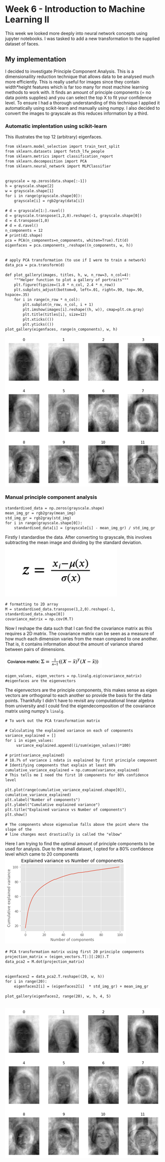 # Week 6 - Introduction to Machine Learning II
This week we looked more deeply into neural network concepts using jupyter notebooks. I was tasked to add a new transformation to the supplied dataset of faces.
## My implementation
I decided to investigate Principle Component Analysis. This is a dimensionaility reduction technique that allows data to be analysed much more efficiently. This is really useful for images since they contain width*height features which is far too many for most machine learning methods to work with. It finds an amount of principle components (= no data points supplies) and you can select the top X to fit your confidence level. To ensure I had a thorough understanding of this technique I applied it automatically using scikit-learn and manually using numpy. I also decided to convert the images to grayscale as this reduces information by a third.

### Automatic implentation using scikit-learn
This illustrates the top 12 (arbitrary) eigenfaces.
```
from sklearn.model_selection import train_test_split
from sklearn.datasets import fetch_lfw_people
from sklearn.metrics import classification_report
from sklearn.decomposition import PCA
from sklearn.neural_network import MLPClassifier


grayscale = np.zeros(data.shape[:-1])
h = grayscale.shape[2]
w = grayscale.shape[1]
for i in range(grayscale.shape[0]):
    grayscale[i] = rgb2gray(data[i])

# d = grayscale[1:].ravel()
d = grayscale.transpose(1,2,0).reshape(-1, grayscale.shape[0])
d = d.transpose(1,0)
# d = d.ravel()
n_components = 12
# print(d2.shape)
pca = PCA(n_components=n_components, whiten=True).fit(d)
eigenfaces = pca.components_.reshape((n_components, w, h))


# apply PCA transformation (to use if I were to train a network)
data_pca = pca.transform(d)

def plot_gallery(images, titles, h, w, n_row=3, n_col=4):
    """Helper function to plot a gallery of portraits"""
    plt.figure(figsize=(1.8 * n_col, 2.4 * n_row))
    plt.subplots_adjust(bottom=0, left=.01, right=.99, top=.90, hspace=.35)
    for i in range(n_row * n_col):
        plt.subplot(n_row, n_col, i + 1)
        plt.imshow(images[i].reshape((h, w)), cmap=plt.cm.gray)
        plt.title(titles[i], size=12)
        plt.xticks(())
        plt.yticks(())
plot_gallery(eigenfaces, range(n_components), w, h)

```
![automatic](img/automatic.png)
### Manual principle component analysis

```
standardised_data = np.zeros(grayscale.shape)
mean_img_gr = rgb2gray(mean_img)
std_img_gr = rgb2gray(std_img)
for i in range(grayscale.shape[0]):
    standardised_data[i] = (grayscale[i] - mean_img_gr) / std_img_gr
```
Firstly I standardise the data. After converting to grayscale, this involves subtracting the mean image and dividing by the standard deviation.
\
![std](img/std.png)
```
# formatting to 2D array
M = standardised_data.transpose(1,2,0).reshape(-1, standardised_data.shape[0])
covariance_matrix = np.cov(M.T)
```

Now I reshape the data such that I can find the covariance matrix as this requires a 2D matrix. The covariance matrix can be seen as a measure of how much each dimension varies from the mean compared to one another. That is, it contains information about the amount of variance shared between pairs of dimensions.
\
\
![std](img/cov.png)
```
eigen_values, eigen_vectors = np.linalg.eig(covariance_matrix) #eigenfaces are the eigenvectors
```
The eigenvectors are the principle components, this makes sense as eigen vectors are orthogonal to each another so provide the basis for the data points. Thankfully I didn't have to revisit any computational linear algebra from university and I could find the eigendecomposition of the covariance matrix using numpy's `linalg`.  
```
# To work out the PCA transformation matrix

# Calculating the explained variance on each of components
variance_explained = []
for i in eigen_values:
     variance_explained.append((i/sum(eigen_values))*100)

# print(variance_explained)
# 18.7% of variance i ndata is explained by first principle component
# Identifying components that explain at least 80%
cumulative_variance_explained = np.cumsum(variance_explained)
# This tells me I need the first 10 components for 80% confidence level

plt.plot(range(cumulative_variance_explained.shape[0]), cumulative_variance_explained)
plt.xlabel("Number of components")
plt.ylabel("Cumulative explained variance")
plt.title("Explained variance vs Number of components")
plt.show()

# The components whose eigenvalue falls above the point where the slope of the
# line changes most drastically is called the "elbow"

```
Here I am trying to find the optimal amount of principle components to be used for analysis. Due to the small dataset, I opted for a 80% confidence level which came to 20 components
\
![std](img/variance.png)
```
# PCA transformation matrix using first 20 principle components
projection_matrix = (eigen_vectors.T[:][:20]).T
data_pca2 = M.dot(projection_matrix)


eigenfaces2 = data_pca2.T.reshape((20, w, h))
for i in range(20):
    eigenfaces2[i] = (eigenfaces2[i]  * std_img_gr) + mean_img_gr

plot_gallery(eigenfaces2, range(20), w, h, 4, 5)
```

\
![std](img/automatic.png)
